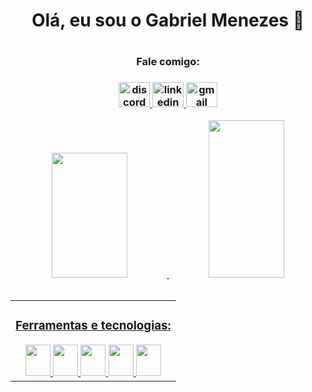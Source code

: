 <div align="center">
   <h1>Olá, eu sou o Gabriel Menezes 👋<h1>
</div>
     
<div align="center">
  <h3>Fale comigo:<h3>
<a href="https://discord.com/users/402063501662748673" target="_blank">
    <img src="https://raw.githubusercontent.com/maurodesouza/profile-readme-generator/master/src/assets/icons/social/discord/default.svg" width="50" height="40" alt="discord"  />
  </a>
  <a href="https://www.linkedin.com/in/gabriel-resende-menezes-200a68221/" target="_blank">
    <img src="https://raw.githubusercontent.com/maurodesouza/profile-readme-generator/master/src/assets/icons/social/linkedin/default.svg" width="50" height="40" alt="linkedin"  />
  </a>
    <a href="mailto:gabriel.menezes@outlook.com" target="_blank">
    <img src="https://raw.githubusercontent.com/maurodesouza/profile-readme-generator/master/src/assets/icons/social/gmail/default.svg" width="50" height="40" alt="gmail"  />
  </a>
</div>

<div align="center">
  <a href="https://github.com/mezescheroso">
  <img height="200em" width="49%" src="https://github-readme-stats.vercel.app/api?username=mezescheroso&show_icons=true&theme=nord&include_all_commits=true&count_private=true"/>
  <img height="252em" width="49%" src="https://github-readme-stats.vercel.app/api/top-langs/?username=mezescheroso&layout=compact&langs_count=7&theme=nord"/>
</div>

   <br>

<div align="center">
  <table><td valign="center" width"10%">
    <h3>Ferramentas e tecnologias:</h3>
      </div>
<div align="center">  
    <img height="50" width="40" src="https://cdn.jsdelivr.net/gh/devicons/devicon/icons/html5/html5-original.svg" />
    <img height="50" width="40" src="https://cdn.jsdelivr.net/gh/devicons/devicon/icons/css3/css3-original.svg" />
    <img height="50" width="40" src="https://cdn.jsdelivr.net/gh/devicons/devicon/icons/javascript/javascript-original.svg" />
    <img height="50" width="40" src="https://cdn.jsdelivr.net/gh/devicons/devicon/icons/python/python-plain.svg" />
    <img height="50" width="40" src="https://cdn.jsdelivr.net/gh/devicons/devicon/icons/photoshop/photoshop-plain.svg" />
</div>
